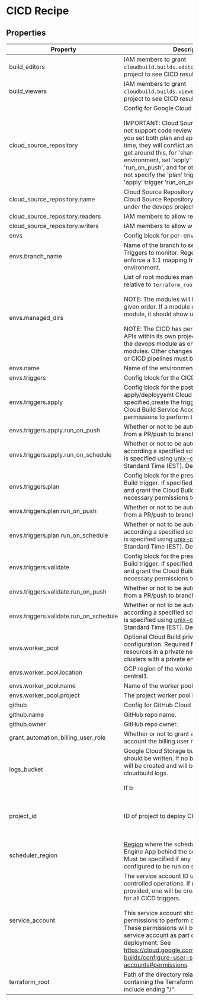 # CICD Recipe

<!-- These files are auto generated -->

## Properties

| Property | Description | Type | Required | Default | Pattern |
| -------- | ----------- | ---- | -------- | ------- | ------- |
| build_editors | IAM members to grant `cloudbuild.builds.editor` role in the devops project to see CICD results. | array(string) | false | - | - |
| build_viewers | IAM members to grant `cloudbuild.builds.viewer` role in the devops project to see CICD results. | array(string) | false | - | - |
| cloud_source_repository | Config for Google Cloud Source Repository.<br><br>IMPORTANT: Cloud Source Repositories does not support code review or presubmit runs. If you set both plan and apply to run at the same time, they will conflict and may error out. To get around this, for 'shared' and 'prod' environment, set 'apply' trigger to not 'run_on_push', and for other environments, do not specify the 'plan' trigger block and let 'apply' trigger 'run_on_push'. | object | false | - | - |
| cloud_source_repository.name | Cloud Source Repository repo name. The Cloud Source Repository should be hosted under the devops project. | string | true | - | - |
| cloud_source_repository.readers | IAM members to allow reading the repo. | array(string) | false | - | - |
| cloud_source_repository.writers | IAM members to allow writing to the repo. | array(string) | false | - | - |
| envs | Config block for per-environment resources. | array(object) | true | - | - |
| envs.branch_name | Name of the branch to set the Cloud Build Triggers to monitor. Regex is not supported to enforce a 1:1 mapping from a branch to a GCP environment. | string | true | - | - |
| envs.managed_dirs | List of root modules managed by the CICD relative to `terraform_root`.<br><br>NOTE: The modules will be deployed in the given order. If a module depends on another module, it should show up after it in this list.<br><br>NOTE: The CICD has permission to update APIs within its own project. Thus, you can list the devops module as one of the managed modules. Other changes to the devops project or CICD pipelines must be deployed manually. | array(string) | false | - | - |
| envs.name | Name of the environment. | string | true | - | - |
| envs.triggers | Config block for the CICD Cloud Build triggers. | object | true | - | - |
| envs.triggers.apply | Config block for the postsubmit apply/deployyemt Cloud Build trigger. If specified,create the trigger and grant the Cloud Build Service Account necessary permissions to perform the build. | object | false | - | - |
| envs.triggers.apply.run_on_push | Whether or not to be automatically triggered from a PR/push to branch. Default to true. | boolean | false | - | - |
| envs.triggers.apply.run_on_schedule | Whether or not to be automatically triggered according a specified schedule. The schedule is specified using [unix-cron format](https://cloud.google.com/scheduler/docs/configuring/cron-job-schedules#defining_the_job_schedule) at Eastern Standard Time (EST). Default to none. | string | false | - | - |
| envs.triggers.plan | Config block for the presubmit plan Cloud Build trigger. If specified, create the trigger and grant the Cloud Build Service Account necessary permissions to perform the build. | object | false | - | - |
| envs.triggers.plan.run_on_push | Whether or not to be automatically triggered from a PR/push to branch. Default to true. | boolean | false | - | - |
| envs.triggers.plan.run_on_schedule | Whether or not to be automatically triggered according a specified schedule. The schedule is specified using [unix-cron format](https://cloud.google.com/scheduler/docs/configuring/cron-job-schedules#defining_the_job_schedule) at Eastern Standard Time (EST). Default to none. | string | false | - | - |
| envs.triggers.validate | Config block for the presubmit validation Cloud Build trigger. If specified, create the trigger and grant the Cloud Build Service Account necessary permissions to perform the build. | object | false | - | - |
| envs.triggers.validate.run_on_push | Whether or not to be automatically triggered from a PR/push to branch. Default to true. | boolean | false | - | - |
| envs.triggers.validate.run_on_schedule | Whether or not to be automatically triggered according a specified schedule. The schedule is specified using [unix-cron format](https://cloud.google.com/scheduler/docs/configuring/cron-job-schedules#defining_the_job_schedule) at Eastern Standard Time (EST). Default to none. | string | false | - | - |
| envs.worker_pool | Optional Cloud Build private worker pool configuration. Required for CICD to access resources in a private network, e.g. GKE clusters with a private endpoint. | object | false | - | - |
| envs.worker_pool.location | GCP region of the worker pool. Example: us-central1. | string | true | - | - |
| envs.worker_pool.name | Name of the worker pool. | string | true | - | - |
| envs.worker_pool.project | The project worker pool belongs. | string | true | - | - |
| github | Config for GitHub Cloud Build triggers. | object | false | - | - |
| github.name | GitHub repo name. | string | false | - | - |
| github.owner | GitHub repo owner. | string | false | - | - |
| grant_automation_billing_user_role | Whether or not to grant automation service account the billing.user role. Default to true. | boolean | false | - | - |
| logs_bucket | Google Cloud Storage bucket name where logs should be written. If no bucket is provided, one will be created and will be used to store cloudbuild logs.<br><br>If b | string | false | - | - |
| project_id | ID of project to deploy CICD in. | string | false | - | ^[a-z][a-z0-9\-]{4,28}[a-z0-9]$ |
| scheduler_region | [Region](https://cloud.google.com/appengine/docs/locations) where the scheduler job (or the App Engine App behind the sceneces) resides. Must be specified if any triggers are configured to be run on schedule. | string | true | - | - |
| service_account | The service account ID used for all user-controlled operations. If no service account is provided, one will be created and will be used for all CICD triggers.<br><br>This service account should have several permissions to perform different operations. These permissions will be granted to the service account as part of the CICD deployment. See <https://cloud.google.com/build/docs/securing-builds/configure-user-specified-service-accounts#permissions>. | string | false | - | - |
| terraform_root | Path of the directory relative to the repo root containing the Terraform configs. Do not include ending "/". | string | true | - | - |
